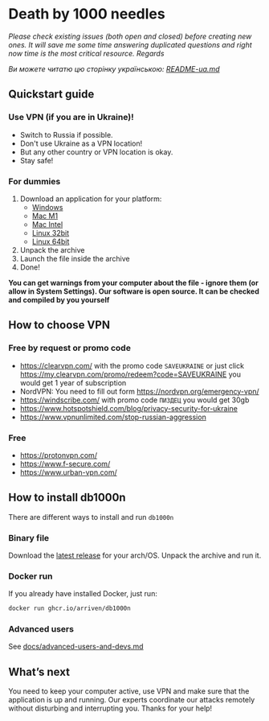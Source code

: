 # Death by 1000 needles

*Please check existing issues (both open and closed) before creating new ones. It will save me some time answering duplicated questions and right now time is the most critical resource. Regards*

*Ви можете читатю цю сторінку українською: [README-ua.md](README-ua.md)*

## Quickstart guide

### Use VPN (if you are in Ukraine)!

- Switch to Russia if possible.
- Don't use Ukraine as a VPN location!
- But any other country or VPN location is okay.
- Stay safe!

### For dummies

1. Download an application for your platform:
   - [Windows](https://github.com/Arriven/db1000n/releases/download/v0.5.12/db1000n-v0.5.12-windows-386.zip)
   - [Mac M1](https://github.com/Arriven/db1000n/releases/download/v0.5.12/db1000n-v0.5.12-darwin-arm64.tar.gz)
   - [Mac Intel](https://github.com/Arriven/db1000n/releases/download/v0.5.12/db1000n-v0.5.12-darwin-amd64.tar.gz)
   - [Linux 32bit](https://github.com/Arriven/db1000n/releases/download/v0.5.12/db1000n-v0.5.12-windows-386.zip)
   - [Linux 64bit](https://github.com/Arriven/db1000n/releases/download/v0.5.12/db1000n-v0.5.12-linux-amd64.tar.gz)
2. Unpack the archive
3. Launch the file inside the archive
4. Done!

**You can get warnings from your computer about the file - ignore them (or allow in System Settings). Our software is open source. It can be checked and compiled by you yourself**

## How to choose VPN

### Free by request or promo code

- https://clearvpn.com/ with the promo code `SAVEUKRAINE` or just click https://my.clearvpn.com/promo/redeem?code=SAVEUKRAINE you would get 1 year of subscription
- NordVPN: You need to fill out form https://nordvpn.org/emergency-vpn/
- https://windscribe.com/ with promo code `ПИЗДЕЦ` you would get 30gb
- https://www.hotspotshield.com/blog/privacy-security-for-ukraine
- https://www.vpnunlimited.com/stop-russian-aggression

### Free

- https://protonvpn.com/
- https://www.f-secure.com/
- https://www.urban-vpn.com/

## How to install db1000n

There are different ways to install and run `db1000n`

### Binary file

Download the [latest release](https://github.com/Arriven/db1000n/releases/latest) for your arch/OS.
Unpack the archive and run it.

### Docker run

If you already have installed Docker, just run:

```bash
docker run ghcr.io/arriven/db1000n
```

### Advanced users

See [docs/advanced-users-and-devs.md](docs/advanced-users-and-devs.md)

## What’s next

You need to keep your computer active, use VPN and make sure that the application is up and running.
Our experts coordinate our attacks remotely without disturbing and interrupting you.
Thanks for your help!
